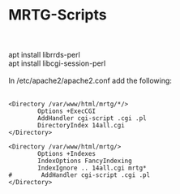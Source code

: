 # MRTG-Scripts
<br>
<br>
apt install librrds-perl<br>
apt install libcgi-session-perl<br>
<br>
In /etc/apache2/apache2.conf add the following:<br>
<br>

```
<Directory /var/www/html/mrtg/*/>
        Options +ExecCGI
        AddHandler cgi-script .cgi .pl
        DirectoryIndex 14all.cgi
</Directory>

<Directory /var/www/html/mrtg/>
        Options +Indexes
        IndexOptions FancyIndexing
        IndexIgnore .. 14all.cgi mrtg*
#        AddHandler cgi-script .cgi .pl
</Directory>
```
